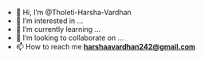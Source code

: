 - 👋 Hi, I’m @Tholeti-Harsha-Vardhan
- 👀 I’m interested in ...
- 🌱 I’m currently learning ...
- 💞️ I’m looking to collaborate on ...
- 📫 How to reach me <strong>harshaavardhan242@gmail.com</strong>

<!---
Tholeti-Harsha-Vardhan/Tholeti-Harsha-Vardhan is a ✨ special ✨ repository because its `README.md` (this file) appears on your GitHub profile.
You can click the Preview link to take a look at your changes.
--->
